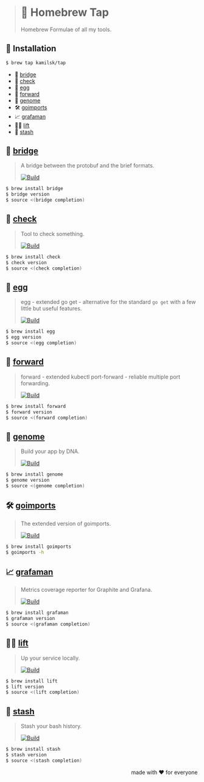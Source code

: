 > # 🤖 Homebrew Tap
>
> Homebrew Formulae of all my tools.

## 🧩 Installation

```bash
$ brew tap kamilsk/tap
```

- 🌉 [bridge](#-bridge)
- 🔬 [check](#-check)
- 🐣 [egg](#-egg)
- 🎳 [forward](#-forward)
- 🧬 [genome](#-genome)
- 🛠 [goimports](#-goimports)
- 📈 [grafaman](#-grafaman)
- 🏋️‍♂️ [lift](#-lift)
- 🧺 [stash](#-stash)

## 🌉 [bridge][bridge.promo.page]

> A bridge between the protobuf and the brief formats.
>
> [![Build][bridge.build.icon]][bridge.build.page]

```bash
$ brew install bridge
$ bridge version
$ source <(bridge completion)
```

[bridge.build.page]:        https://travis-ci.com/kamilsk/bridge
[bridge.build.icon]:        https://travis-ci.com/kamilsk/bridge.svg?branch=master
[bridge.promo.page]:        https://github.com/kamilsk/bridge

## 🔬 [check][check.promo.page]

> Tool to check something.
>
> [![Build][check.build.icon]][check.build.page]

```bash
$ brew install check
$ check version
$ source <(check completion)
```

[check.build.page]:         https://travis-ci.com/kamilsk/check
[check.build.icon]:         https://travis-ci.com/kamilsk/check.svg?branch=master
[check.promo.page]:         https://github.com/kamilsk/check

## 🐣 [egg][egg.promo.page]

> egg - extended go get - alternative for the standard `go get` with a few little but useful features.
>
> [![Build][egg.build.icon]][egg.build.page]

```bash
$ brew install egg
$ egg version
$ source <(egg completion)
```

[egg.build.page]:           https://travis-ci.com/kamilsk/egg
[egg.build.icon]:           https://travis-ci.com/kamilsk/egg.svg?branch=master
[egg.promo.page]:           https://github.com/kamilsk/egg

## 🎳 [forward][forward.promo.page]

> forward - extended kubectl port-forward - reliable multiple port forwarding.
>
> [![Build][forward.build.icon]][forward.build.page]

```bash
$ brew install forward
$ forward version
$ source <(forward completion)
```

[forward.build.page]:       https://travis-ci.com/kamilsk/forward
[forward.build.icon]:       https://travis-ci.com/kamilsk/forward.svg?branch=master
[forward.promo.page]:       https://github.com/kamilsk/forward

## 🧬 [genome][genome.promo.page]

> Build your app by DNA.
>
> [![Build][genome.build.icon]][genome.build.page]

```bash
$ brew install genome
$ genome version
$ source <(genome completion)
```

[genome.build.page]:        https://travis-ci.com/kamilsk/genome
[genome.build.icon]:        https://travis-ci.com/kamilsk/genome.svg?branch=master
[genome.promo.page]:        https://github.com/kamilsk/genome

## 🛠 [goimports][goimports.promo.page]

> The extended version of goimports.
>
> [![Build][goimports.build.icon]][goimports.build.page]

```bash
$ brew install goimports
$ goimports -h
```

[goimports.build.page]:     https://travis-ci.com/kamilsk/go-tools
[goimports.build.icon]:     https://travis-ci.com/kamilsk/go-tools.svg?branch=extended
[goimports.promo.page]:     https://github.com/kamilsk/go-tools/blob/extended/CHANGES.md

## 📈 [grafaman][grafaman.promo.page]

> Metrics coverage reporter for Graphite and Grafana.
>
> [![Build][grafaman.build.icon]][grafaman.build.page]

```bash
$ brew install grafaman
$ grafaman version
$ source <(grafaman completion)
```

[grafaman.build.page]:      https://travis-ci.com/kamilsk/grafaman
[grafaman.build.icon]:      https://travis-ci.com/kamilsk/grafaman.svg?branch=master
[grafaman.promo.page]:      https://github.com/kamilsk/grafaman

## 🏋️‍♂️ [lift][lift.promo.page]

> Up your service locally.
>
> [![Build][lift.build.icon]][lift.build.page]

```bash
$ brew install lift
$ lift version
$ source <(lift completion)
```

[lift.build.page]:          https://travis-ci.com/kamilsk/lift
[lift.build.icon]:          https://travis-ci.com/kamilsk/lift.svg?branch=master
[lift.promo.page]:          https://github.com/kamilsk/lift

## 🧺 [stash][stash.promo.page]

> Stash your bash history.
>
> [![Build][stash.build.icon]][stash.build.page]

```bash
$ brew install stash
$ stash version
$ source <(stash completion)
```

[stash.build.page]:         https://travis-ci.com/kamilsk/stash
[stash.build.icon]:         https://travis-ci.com/kamilsk/stash.svg?branch=master
[stash.promo.page]:         https://github.com/kamilsk/stash

<p align="right">made with ❤️ for everyone</p>
